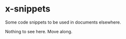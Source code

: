 # x-snippets

Some code snippets to be used in documents elsewhere.

Nothing to see here. Move along.